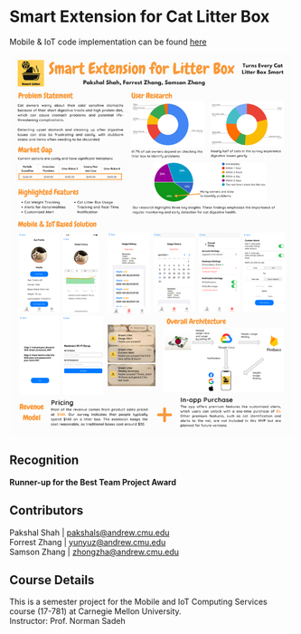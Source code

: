 # Smart Extension for Cat Litter Box
Mobile & IoT code implementation can be found [here](https://github.com/YunyuZhang/iot_project_backend)

![alt text](17781_Final_Post.png)


## Recognition
**Runner-up for the Best Team Project Award**

## Contributors
Pakshal Shah | pakshals@andrew.cmu.edu\
Forrest Zhang | yunyuz@andrew.cmu.edu\
Samson Zhang | zhongzha@andrew.cmu.edu

## Course Details
This is a semester project for the Mobile and IoT Computing Services course (17-781) at Carnegie Mellon University.\
Instructor: Prof. Norman Sadeh
